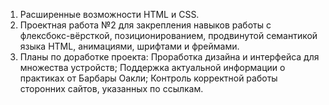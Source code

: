 1. Расширенные возможности HTML и CSS.
2. Проектная работа №2 для закрепления навыков работы с флексбокс-вёрсткой, позиционированием, продвинутой семантикой языка HTML, анимациями, шрифтами и фреймами.
3. Планы по доработке проекта:
Проработка дизайна и интерфейса для множества устройств;
Поддержка актуальной информации о практиках от Барбары Оакли;
Контроль корректной работы сторонних сайтов, указанных по ссылкам.
